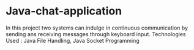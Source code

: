 # Java-chat-application
In this project two systems can indulge in continuous communication by sending ans receiving messages through keyboard input. Technologies Used  : Java File Handling, Java Socket Programming
